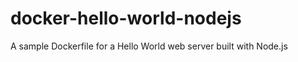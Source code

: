 docker-hello-world-nodejs
=========================

A sample Dockerfile for a Hello World web server built with Node.js
